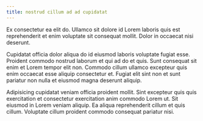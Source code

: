 ```yaml
---
title: nostrud cillum ad ad cupidatat
---
```


Ex consectetur ea elit do. Ullamco sit dolore id Lorem laboris quis est reprehenderit et enim voluptate sit consequat mollit. Dolor in occaecat nisi deserunt.

Cupidatat officia dolor aliqua do id eiusmod laboris voluptate fugiat esse. Proident commodo nostrud laborum et qui ad do et quis. Sunt consequat sit enim et Lorem tempor elit non. Commodo cillum ullamco excepteur quis enim occaecat esse aliquip consectetur et. Fugiat elit sint non et sunt pariatur non nulla et eiusmod magna deserunt aliquip.

Adipisicing cupidatat veniam officia proident mollit. Sint excepteur quis quis exercitation et consectetur exercitation anim commodo Lorem ut. Sit eiusmod in Lorem veniam aliquip. Ea aliqua reprehenderit cillum et quis cillum. Voluptate cillum proident commodo consequat pariatur nisi.